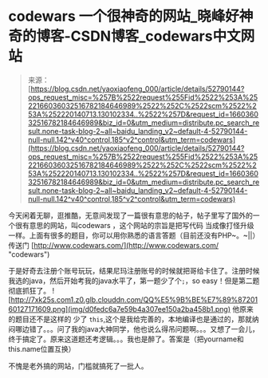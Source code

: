 <!--yml
category: codewars
date: 2022-08-13 11:26:00
-->

# codewars 一个很神奇的网站_晓峰好神奇的博客-CSDN博客_codewars中文网站

> 来源：[https://blog.csdn.net/yaoxiaofeng_000/article/details/52790144?ops_request_misc=%257B%2522request%255Fid%2522%253A%2522166036032516782184646989%2522%252C%2522scm%2522%253A%252220140713.130102334..%2522%257D&request_id=166036032516782184646989&biz_id=0&utm_medium=distribute.pc_search_result.none-task-blog-2~all~baidu_landing_v2~default-4-52790144-null-null.142^v40^control,185^v2^control&utm_term=codewars](https://blog.csdn.net/yaoxiaofeng_000/article/details/52790144?ops_request_misc=%257B%2522request%255Fid%2522%253A%2522166036032516782184646989%2522%252C%2522scm%2522%253A%252220140713.130102334..%2522%257D&request_id=166036032516782184646989&biz_id=0&utm_medium=distribute.pc_search_result.none-task-blog-2~all~baidu_landing_v2~default-4-52790144-null-null.142^v40^control,185^v2^control&utm_term=codewars)

今天闲着无聊，逛推酷，无意间发现了一篇很有意思的帖子，帖子里写了国外的一个很有意思的网站，叫codewars ，这个网站的宗旨是把写代码
当成像打怪升级一样。上面有很多的题目，你可以用你熟悉的语言答题（目前还没有PHP~。~||）传送门 [http://www.codewars.com/](http://www.codewars.com/ "codewars")

于是好奇去注册个账号玩玩，结果尼玛注册账号的时候就把哥给卡住了。注册时候我选的java，然后开始考我的java水平了，第一题少了个`;`，so easy！但是第二题彻底抓狂了。
![http://7xk25s.com1.z0.glb.clouddn.com/QQ%E5%9B%BE%E7%89%8720160127171609.png](img/d0fedc6a7e59b4a307ee150a2ba458b1.png)
他原来的题目还不是这样的 少了 `this`,这个是我给完善的，本地编译也是通过的，那就纳闷哪边错了。。。问了我的java大神同学，他也说么得吊问题啊。。。又想了一会儿，终于搞定了。原来这道题还考逻辑。。。我也是醉了。答案是（把yourname和this.name位置互换）

不愧是老外搞的网站，门槛就搞死了一批人。